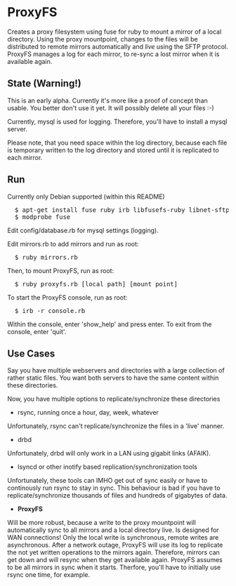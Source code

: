 
# ProxyFS

Creates a proxy filesystem using fuse for ruby to mount a mirror of a local directory.
Using the proxy mountpoint, changes to the files will be distributed to remote mirrors automatically and *live* using the SFTP protocol.
ProxyFS manages a log for each mirror, to re-sync a lost mirror when it is available again.

## State (Warning!)

This is an early alpha. Currently it's more like a proof of concept than usable. You better don't use it yet.
It will possibly delete all your files :-)

Currently, mysql is used for logging. Therefore, you'll have to install a mysql server.

Please note, that you need space within the log directory, 
because each file is temporary written to the log directory and stored until it is replicated to each mirror.

## Run

Currently only Debian supported (within this README)

<pre>
  $ apt-get install fuse ruby irb libfusefs-ruby libnet-sftp2-ruby libactiverecord-ruby1.8 mysql-server libmysql-ruby
  $ modprobe fuse
</pre>

Edit config/database.rb for mysql settings (logging).

Edit mirrors.rb to add mirrors and run as root:

<pre>
  $ ruby mirrors.rb
</pre>

Then, to mount ProxyFS, run as root:

<pre>
  $ ruby proxyfs.rb [local path] [mount point]
</pre>

To start the ProxyFS console, run as root:

<pre>
  $ irb -r console.rb
</pre>

Within the console, enter 'show_help' and press enter.
To exit from the console, enter 'quit'.

## Use Cases

Say you have multiple webservers and directories with a large collection of rather static files.
You want both servers to have the same content within these directories.

Now, you have multiple options to replicate/synchronize these directories

- rsync, running once a hour, day, week, whatever

Unfortunately, rsync can't replicate/synchronize the files in a 'live' manner.

- drbd

Unfortunately, drbd will only work in a LAN using gigabit links (AFAIK).

- lsyncd or other inotify based replication/synchronization tools

Unfortunately, these tools can IMHO get out of sync easily or have to continously run rsync to stay in sync.
This behaviour is bad if you have to replicate/synchronize thousands of files and hundreds of gigabytes of data.

- **ProxyFS**

Will be more robust, because a write to the proxy mountpoint will automatically sync to all mirrors and a local directory live.
Is designed for WAN connections! Only the local write is synchronous, remote writes are asynchronous.
After a network outage, ProxyFS will use its log to replicate the not yet written operations to the mirrors again.
Therefore, mirrors can get down and will resync when they get available again.
ProxyFS assumes to be all mirrors in sync when it starts. Therfore, you'll have to initially use rsync one time, for example.


